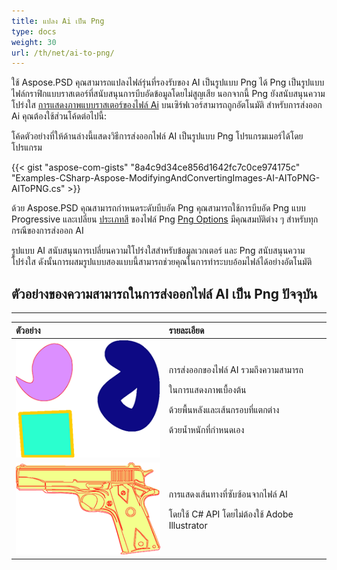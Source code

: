 ```yaml
---
title: แปลง Ai เป็น Png
type: docs
weight: 30
url: /th/net/ai-to-png/
---
```


ใช้ Aspose.PSD คุณสามารถแปลงไฟล์รุ่นที่รองรับของ AI เป็นรูปแบบ Png ได้ Png เป็นรูปแบบไฟล์กราฟิกแบบราสเตอร์ที่สนับสนุนการบีบอัดข้อมูลโดยไม่สูญเสีย นอกจากนี้ Png ยังสนับสนุนความโปร่งใส [การแสดงภาพแบบราสเตอร์ของไฟล์ Ai](/psd/th/net/converting-ai-image-to-raster-format/) บนเซิร์ฟเวอร์สามารถถูกอัตโนมัติ สำหรับการส่งออก Ai คุณต้องใช้ส่วนโค้ดต่อไปนี้:

โค้ดตัวอย่างที่ให้ด้านล่างนี้แสดงวิธีการส่งออกไฟล์ AI เป็นรูปแบบ Png โปรแกรมเมอร์ได้โดยโปรแกรม

{{< gist "aspose-com-gists" "8a4c9d34ce856d1642fc7c0ce974175c" "Examples-CSharp-Aspose-ModifyingAndConvertingImages-AI-AIToPNG-AIToPNG.cs" >}}

ด้วย Aspose.PSD คุณสามารถกำหนดระดับบีบอัด Png คุณสามารถใช้การบีบอัด Png แบบ Progressive และเปลี่ยน [ประเภทสี](https://reference.aspose.com/psd/net/aspose.psd.imageoptions/pngoptions/properties/colortype) ของไฟล์ Png [Png Options](https://reference.aspose.com/psd/net/aspose.psd.imageoptions/pngoptions) มีคุณสมบัติต่าง ๆ สำหรับทุกกรณีของการส่งออก AI

รูปแบบ AI สนับสนุนการเปลี่ยนความใโปร่งใสสำหรับข้อมูลเวกเตอร์ และ Png สนับสนุนความโปร่งใส ดังนั้นการผสมรูปแบบสองแบบนี้สามารถช่วยคุณในการทำระบบอ้อมไฟล์ได้อย่างอัตโนมัติ
## **ตัวอย่างของความสามารถในการส่งออกไฟล์ AI เป็น Png ปัจจุบัน**
-----

|**ตัวอย่าง**|**รายละเอียด**|
| :- | :- |
|![to do: ข้อความภาพแอลที](ai-to-png_1.png)|<p>การส่งออกของไฟล์ AI รวมถึงความสามารถ</p><p>ในการแสดงภาพเบื้องต้น</p><p>ด้วยพื้นหลังและเส้นกรอบที่แตกต่าง</p><p>ด้วยน้ำหนักที่กำหนดเอง</p>|
|![to do: ข้อความภาพแอลที](ai-to-png_2.png)|<p>การแสดงเส้นทางที่ซับซ้อนจากไฟล์ AI</p><p>โดยใช้ C# API โดยไม่ต้องใช้ Adobe Illustrator</p>|

